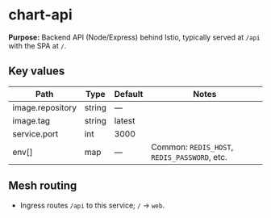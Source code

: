 # chart-api

**Purpose:** Backend API (Node/Express) behind Istio, typically served at `/api` with the SPA at `/`.

## Key values
| Path | Type | Default | Notes |
|------|------|---------|------|
| image.repository | string | — |  |
| image.tag        | string | latest |  |
| service.port     | int    | 3000 |  |
| env[]            | map    | —    | Common: `REDIS_HOST`, `REDIS_PASSWORD`, etc. |

## Mesh routing
- Ingress routes `/api` to this service; `/` → `web`.
